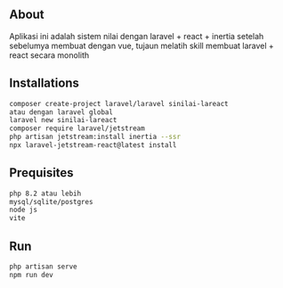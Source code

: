 ## About

<p>Aplikasi ini adalah sistem nilai dengan laravel + react + inertia setelah sebelumya membuat dengan vue, tujaun melatih skill membuat laravel + react secara monolith</p>

## Installations

```bash
composer create-project laravel/laravel sinilai-lareact
atau dengan laravel global
laravel new sinilai-lareact
composer require laravel/jetstream
php artisan jetstream:install inertia --ssr
npx laravel-jetstream-react@latest install

```

## Prequisites

```bash
php 8.2 atau lebih
mysql/sqlite/postgres
node js
vite

```

## Run

```bash
php artisan serve
npm run dev

```